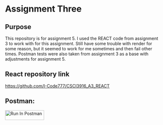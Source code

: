 # Assignment Three
## Purpose
This repository is for assignment 5. I used the REACT code from assignment 3 to work with for this assignment. Still have some trouble with render for some reason, but it seemed to work for me sometimes and then fail other times. Postman tests were also taken from assignment 3 as a base with adjustments for assignment 5.

## React repository link
https://github.com/I-Code777/CSCI3916_A3_REACT

## Postman:
[<img src="https://run.pstmn.io/button.svg" alt="Run In Postman" style="width: 128px; height: 32px;">](https://app.getpostman.com/run-collection/41738051-5411c93d-3b12-4c50-aee1-7495011ffa7c?action=collection%2Ffork&source=rip_markdown&collection-url=entityId%3D41738051-5411c93d-3b12-4c50-aee1-7495011ffa7c%26entityType%3Dcollection%26workspaceId%3Da4250de4-ab16-4e10-864c-e1bf56c53dd0)